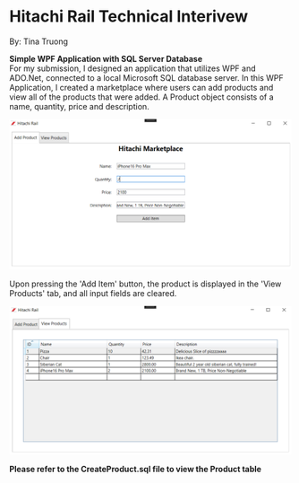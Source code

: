 # Hitachi Rail Technical Interivew 
By: Tina Truong

**Simple WPF Application with SQL Server Database**
<br>
For my submission, I designed an application that utilizes WPF and ADO.Net, connected to a local Microsoft SQL database server.
In this WPF Application, I created a marketplace where users can add products and view all of the products that were added.
A Product object consists of a name, quantity, price and description.

![Add Products](/addp.png)

Upon pressing the 'Add Item' button, the product is displayed in the 'View Products' tab, and all input fields are cleared.

![View Products](/viewp.png)

**Please refer to the CreateProduct.sql file to view the Product table**
